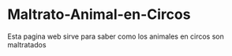 # Maltrato-Animal-en-Circos
Esta pagina web sirve para saber como los animales en circos son maltratados 
